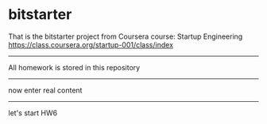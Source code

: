 bitstarter
==========

That is the bitstarter project from Coursera course: Startup Engineering 
https://class.coursera.org/startup-001/class/index

----------

All homework is stored in this repository

----

now enter real content

-----
let's start HW6


